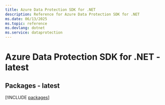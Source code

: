 ```yaml
---
title: Azure Data Protection SDK for .NET
description: Reference for Azure Data Protection SDK for .NET
ms.date: 06/13/2025
ms.topic: reference
ms.devlang: dotnet
ms.service: dataprotection
---
```

# Azure Data Protection SDK for .NET - latest
## Packages - latest
[!INCLUDE [packages](data-protection-index.md)]
